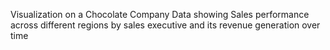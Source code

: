 Visualization on a Chocolate Company Data showing Sales performance across different regions by sales executive and its revenue generation over time
